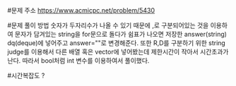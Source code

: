 #문제 주소
https://www.acmicpc.net/problem/5430

#문제 풀이 방법
숫자가 두자리수가 나올 수 있기 때문에 ,로 구분되어있는 것을 이용하여 문자가 담겨있는 string을 for문으로 돌다가 쉼표가 나오면 저장한 answer(string)
dq(deque)에 넣어주고 answer=""로 변경해준다.
또한 R,D를 구분하기 위한 string judge를 이용해서 다른 배열 혹은 vector에 넣어봤는데 제한시간이 작아서 시간초과가 난다. 따라서
bool처럼 int 변수를 이용하여서 풀이했다.

#시간복잡도
 ? 